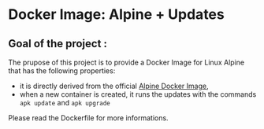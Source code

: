 # Docker Image: Alpine + Updates
## Goal of the project : 
The prupose of this project is to provide a Docker Image for Linux Alpine that has the following properties: 
- it is directly derived from the official [Alpine Docker Image](https://hub.docker.com/_/alpine/),
- when a new container is created, it runs the updates with the commands ```apk update``` and ```apk upgrade```

Please read the Dockerfile for more informations.
